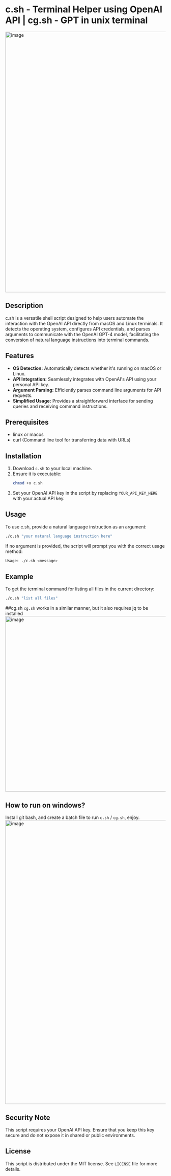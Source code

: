 # c.sh - Terminal Helper using OpenAI API | cg.sh - GPT in unix terminal 
<img width="815" alt="image" src="https://github.com/user-attachments/assets/53ce4443-ea01-43aa-9455-0fa245bbc69e">

## Description
c.sh is a versatile shell script designed to help users automate the interaction with the OpenAI API directly from macOS and Linux terminals. It detects the operating system, configures API credentials, and parses arguments to communicate with the OpenAI GPT-4 model, facilitating the conversion of natural language instructions into terminal commands.

## Features
- **OS Detection:** Automatically detects whether it's running on macOS or Linux.
- **API Integration:** Seamlessly integrates with OpenAI's API using your personal API key.
- **Argument Parsing:** Efficiently parses command line arguments for API requests.
- **Simplified Usage:** Provides a straightforward interface for sending queries and receiving command instructions.

## Prerequisites
- linux or macos
- curl (Command line tool for transferring data with URLs)

## Installation
1. Download `c.sh` to your local machine.
2. Ensure it is executable:
   ```bash
   chmod +x c.sh
   ```
3. Set your OpenAI API key in the script by replacing `YOUR_API_KEY_HERE` with your actual API key.

## Usage
To use c.sh, provide a natural language instruction as an argument:
```bash
./c.sh "your natural language instruction here"
```
If no argument is provided, the script will prompt you with the correct usage method:
```bash
Usage: ./c.sh <message>
```

## Example
To get the terminal command for listing all files in the current directory:
```bash
./c.sh "list all files"
```

##cg.sh
`cg.sh` works in a similar manner, but it also requires jq to be installed
<img width="549" alt="image" src="https://github.com/user-attachments/assets/9704c60b-b753-4b9f-81b8-99d11844d8be">

## How to run on windows? 
Install git bash, and create a batch file to run `c.sh` / `cg.sh`, enjoy. 
<img width="888" alt="image" src="https://github.com/user-attachments/assets/178de26f-096c-4d64-b2cb-abfd5265bed6">

## Security Note
This script requires your OpenAI API key. Ensure that you keep this key secure and do not expose it in shared or public environments.

## License
This script is distributed under the MIT license. See `LICENSE` file for more details.
